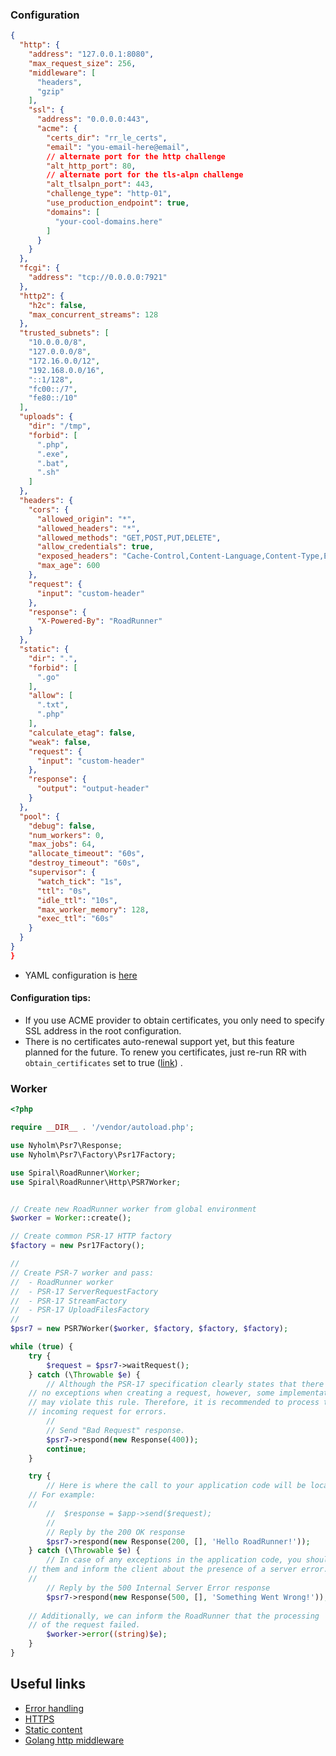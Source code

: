 ### Configuration

```json
{
  "http": {
    "address": "127.0.0.1:8080",
    "max_request_size": 256,
    "middleware": [
      "headers",
      "gzip"
    ],
    "ssl": {
      "address": "0.0.0.0:443",
      "acme": {
        "certs_dir": "rr_le_certs",
        "email": "you-email-here@email",
        // alternate port for the http challenge
        "alt_http_port": 80,
        // alternate port for the tls-alpn challenge
        "alt_tlsalpn_port": 443,
        "challenge_type": "http-01",
        "use_production_endpoint": true,
        "domains": [
          "your-cool-domains.here"
        ]
      }
    }
  },
  "fcgi": {
    "address": "tcp://0.0.0.0:7921"
  },
  "http2": {
    "h2c": false,
    "max_concurrent_streams": 128
  },
  "trusted_subnets": [
    "10.0.0.0/8",
    "127.0.0.0/8",
    "172.16.0.0/12",
    "192.168.0.0/16",
    "::1/128",
    "fc00::/7",
    "fe80::/10"
  ],
  "uploads": {
    "dir": "/tmp",
    "forbid": [
      ".php",
      ".exe",
      ".bat",
      ".sh"
    ]
  },
  "headers": {
    "cors": {
      "allowed_origin": "*",
      "allowed_headers": "*",
      "allowed_methods": "GET,POST,PUT,DELETE",
      "allow_credentials": true,
      "exposed_headers": "Cache-Control,Content-Language,Content-Type,Expires,Last-Modified,Pragma",
      "max_age": 600
    },
    "request": {
      "input": "custom-header"
    },
    "response": {
      "X-Powered-By": "RoadRunner"
    }
  },
  "static": {
    "dir": ".",
    "forbid": [
      ".go"
    ],
    "allow": [
      ".txt",
      ".php"
    ],
    "calculate_etag": false,
    "weak": false,
    "request": {
      "input": "custom-header"
    },
    "response": {
      "output": "output-header"
    }
  },
  "pool": {
    "debug": false,
    "num_workers": 0,
    "max_jobs": 64,
    "allocate_timeout": "60s",
    "destroy_timeout": "60s",
    "supervisor": {
      "watch_tick": "1s",
      "ttl": "0s",
      "idle_ttl": "10s",
      "max_worker_memory": 128,
      "exec_ttl": "60s"
    }
  }
}
}
```

- YAML configuration is [here](https://github.com/spiral/roadrunner-binary/blob/master/.rr.yaml#L373)

#### Configuration tips:

- If you use ACME provider to obtain certificates, you only need to specify SSL address in the root configuration.
- There is no certificates auto-renewal support yet, but this feature planned for the future. To renew you certificates,
  just re-run RR with `obtain_certificates` set to
  true ([link](https://letsencrypt.org/docs/faq/#what-is-the-lifetime-for-let-s-encrypt-certificates-for-how-long-are-they-valid))
  .

### Worker

```php
<?php

require __DIR__ . '/vendor/autoload.php';

use Nyholm\Psr7\Response;
use Nyholm\Psr7\Factory\Psr17Factory;

use Spiral\RoadRunner\Worker;
use Spiral\RoadRunner\Http\PSR7Worker;


// Create new RoadRunner worker from global environment
$worker = Worker::create();

// Create common PSR-17 HTTP factory
$factory = new Psr17Factory();

//
// Create PSR-7 worker and pass:
//  - RoadRunner worker
//  - PSR-17 ServerRequestFactory
//  - PSR-17 StreamFactory
//  - PSR-17 UploadFilesFactory
//
$psr7 = new PSR7Worker($worker, $factory, $factory, $factory);

while (true) {
    try {
        $request = $psr7->waitRequest();
    } catch (\Throwable $e) {
        // Although the PSR-17 specification clearly states that there can be
	// no exceptions when creating a request, however, some implementations
	// may violate this rule. Therefore, it is recommended to process the 
	// incoming request for errors.
        //
        // Send "Bad Request" response.
        $psr7->respond(new Response(400));
        continue;
    }

    try {
        // Here is where the call to your application code will be located. 
	// For example:
	//
        //  $response = $app->send($request);
        //
        // Reply by the 200 OK response
        $psr7->respond(new Response(200, [], 'Hello RoadRunner!'));
    } catch (\Throwable $e) {
        // In case of any exceptions in the application code, you should handle
	// them and inform the client about the presence of a server error.
	//
        // Reply by the 500 Internal Server Error response
        $psr7->respond(new Response(500, [], 'Something Went Wrong!'));
        
	// Additionally, we can inform the RoadRunner that the processing 
	// of the request failed.
        $worker->error((string)$e);
    }
}

```

## Useful links

- [Error handling](https://github.com/spiral/roadrunner-docs/blob/master/php/error-handling.md)
- [HTTPS](https://github.com/spiral/roadrunner-docs/blob/master/http/https.md)
- [Static content](https://github.com/spiral/roadrunner-docs/blob/master/http/static.md)
- [Golang http middleware](https://github.com/spiral/roadrunner-docs/blob/master/http/middleware.md)